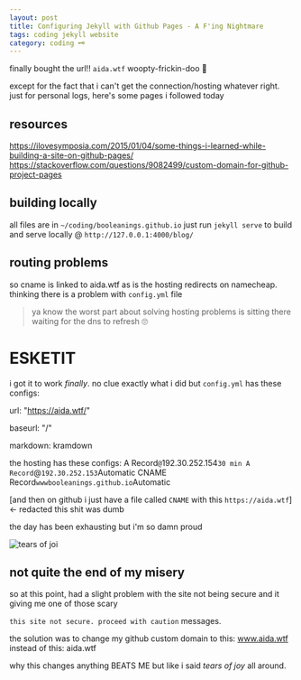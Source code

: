 ```yaml
---
layout: post
title: Configuring Jekyll with Github Pages - A F'ing Nightmare
tags: coding jekyll website
category: coding 🗝
---
```

finally bought the url!! `aida.wtf` woopty-frickin-doo 🎊

except for the fact that i can't get the connection/hosting whatever right. just for personal logs, here's some pages i followed today

## resources
https://ilovesymposia.com/2015/01/04/some-things-i-learned-while-building-a-site-on-github-pages/
https://stackoverflow.com/questions/9082499/custom-domain-for-github-project-pages


## building locally
all files are in `~/coding/booleanings.github.io`
just run `jekyll serve` to build and serve locally @ `http://127.0.0.1:4000/blog/`

## routing problems
so cname is linked to aida.wtf as is the hosting redirects on namecheap. 
thinking there is a problem with `config.yml` file

> ya know the worst part about solving hosting problems is sitting there waiting for the dns to refresh 🙄


# ESKETIT
i got it to work _finally_. no clue exactly what i did but `config.yml` has these configs:

url: "https://aida.wtf/"

baseurl: "/" 

markdown: kramdown


the hosting has these configs:
A Record`@`192.30.252.154`30 min
A Record`@`192.30.252.153`Automatic
CNAME Record`wwwbooleanings.github.io`Automatic

[and then on github i just have a file called `CNAME` with this
`https://aida.wtf`] <- redacted this shit was dumb

the day has been exhausting but i'm so damn proud 

![tears of joi](https://proxy.duckduckgo.com/iu/?u=https%3A%2F%2Ftse4.mm.bing.net%2Fth%3Fid%3DOIP.RbM_s7THmThqCIV9TG2gbAHaEA%26pid%3D15.1&f=1)

## not quite the end of my misery
so at this point, had a slight problem with the site not being secure and it giving me one of those scary 

`this site not secure. proceed with caution` messages.

the solution was to change my github custom domain to this:
www.aida.wtf
instead of this:
aida.wtf

why this changes anything BEATS ME but like i said _tears of joy_ all around.


